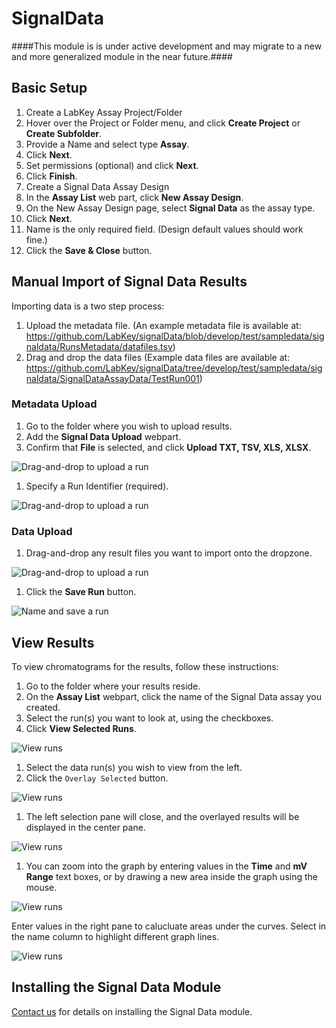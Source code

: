 # SignalData

####This module is is under active development and may migrate to a new and more generalized module in the near future.####

## Basic Setup ##

1. Create a LabKey Assay Project/Folder
  1. Hover over the Project or Folder menu, and click **Create Project** or **Create Subfolder**.
  1. Provide a Name and select type **Assay**.
  1. Click **Next**.
  1. Set permissions (optional) and click **Next**.
  1. Click **Finish**.
1. Create a Signal Data Assay Design
  1.  In the **Assay List** web part, click **New Assay Design**.
  1.  On the New Assay Design page, select **Signal Data** as the assay type.
  1.  Click **Next**.
  1.  Name is the only required field. (Design default values should work fine.)
  1.  Click the **Save & Close** button.

## Manual Import of Signal Data Results ##

Importing data is a two step process:

1. Upload the metadata file. (An example metadata file is available at: https://github.com/LabKey/signalData/blob/develop/test/sampledata/signaldata/RunsMetadata/datafiles.tsv)
1. Drag and drop the data files (Example data files are available at: https://github.com/LabKey/signalData/tree/develop/test/sampledata/signaldata/SignalDataAssayData/TestRun001)

### Metadata Upload

1. Go to the folder where you wish to upload results.
1. Add the **Signal Data Upload** webpart.
1. Confirm that **File** is selected, and click **Upload TXT, TSV, XLS, XLSX**.

![Drag-and-drop to upload a run](https://www.labkey.org/wiki/home/Documentation/download.view?entityId=303de39a-f9df-1033-93d6-a3afb15978a8&name=signal1.png)

1. Specify a Run Identifier (required).

![Drag-and-drop to upload a run](https://www.labkey.org/wiki/home/Documentation/download.view?entityId=303de39a-f9df-1033-93d6-a3afb15978a8&name=signal2.png)

### Data Upload

1. Drag-and-drop any result files you want to import onto the dropzone.

![Drag-and-drop to upload a run](https://www.labkey.org/wiki/home/Documentation/download.view?entityId=303de39a-f9df-1033-93d6-a3afb15978a8&name=signal3.png)

1. Click the **Save Run** button.

![Name and save a run](https://www.labkey.org/wiki/home/Documentation/download.view?entityId=303de39a-f9df-1033-93d6-a3afb15978a8&name=signal4.png)

## View Results ##

To view chromatograms for the results, follow these instructions:

1. Go to the folder where your results reside.
1. On the **Assay List** webpart, click the name of the Signal Data assay you created.
1. Select the run(s) you want to look at, using the checkboxes.
1. Click **View Selected Runs**.

![View runs](https://www.labkey.org/wiki/home/Documentation/download.view?entityId=303de39a-f9df-1033-93d6-a3afb15978a8&name=hplc3.png) 

1. Select the data run(s) you wish to view from the left.
1. Click the `Overlay Selected` button.

![View runs](https://www.labkey.org/wiki/home/Documentation/download.view?entityId=303de39a-f9df-1033-93d6-a3afb15978a8&name=hplc4.png) 

1. The left selection pane will close, and the overlayed results will be displayed in the center pane.

![View runs](https://www.labkey.org/wiki/home/Documentation/download.view?entityId=303de39a-f9df-1033-93d6-a3afb15978a8&name=hplc5.png) 

1. You can zoom into the graph by entering values in the **Time** and **mV Range** text boxes, or by drawing a new area inside the graph using the mouse.

![View runs](https://www.labkey.org/wiki/home/Documentation/download.view?entityId=303de39a-f9df-1033-93d6-a3afb15978a8&name=hplc6.png) 

Enter values in the right pane to calucluate areas under the curves. Select in the name column to highlight different graph lines.

![View runs](https://www.labkey.org/wiki/home/Documentation/download.view?entityId=303de39a-f9df-1033-93d6-a3afb15978a8&name=hplc7.png) 

## Installing the Signal Data Module ##

[Contact us](https://www.labkey.com/company/contact-us) for details on installing the Signal Data module.


